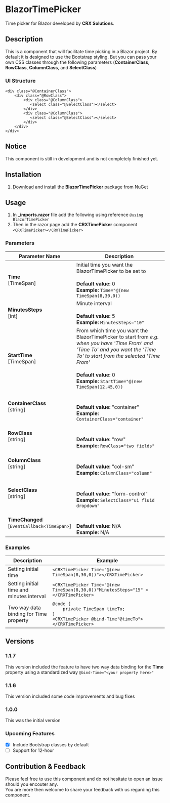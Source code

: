 # BlazorTimePicker
Time picker for Blazor developed by **CRX Solutions**.

## Description
This is a component that will facilitate time picking in a Blazor project. By default it is designed to use the Bootstrap styling. But you can pass your own CSS classes through the following parameters (**ContainerClass**, **RowClass**, **ColumnClass**, and **SelectClass**)

### UI Structure
```
<div class="@ContainerClass">
    <div class="@RowClass">
        <div class="@ColumnClass">
           <select class="@SelectClass"></select>
        </div>
        <div class="@ColumnClass">
           <select class="@SelectClass"></select>
        </div>
    </div>
</div>
```

## Notice
This component is still in development and is not completely finished yet.

## Installation
1. [Download](https://www.nuget.org/packages/BlazorTimePicker) and install the **BlazorTimePicker** package from NuGet

## Usage
1. In **_imports.razor** file add the following using reference `@using BlazorTimePicker`
1. Then in the razor page add the **CRXTimePicker** component `<CRXTimePicker></CRXTimePicker>`

### Parameters

Parameter Name|Description
--------------|-----------
**Time**<br/>[TimeSpan]|Initial time you want the BlazorTimePicker to be set to<br/><br/>**Default value:** 0<br/>**Example:** `Time="@(new TimeSpan(8,30,0))`
**MinutesSteps**<br/>[int]|Minute interval<br/><br/>**Default value:** 5<br/>**Example:** `MinutesSteps="10"`
**StartTime**<br/>[TimeSpan]|From which time you want the BlazorTimePicker to start from *e.g. when you have 'Time From' and 'Time To' and you want the 'Time To' to start from the selected 'Time From'*<br/><br/>**Default value:** 0<br/>**Example:** `StartTime="@(new TimeSpan(12,45,0))`
**ContainerClass**<br/>[string]|<br/><br/>**Default value:** "container"<br/>**Example:** `ContainerClass="container"`
**RowClass**<br/>[string]|<br/><br/>**Default value:** "row"<br/>**Example:** `RowClass="two fields"`
**ColumnClass**<br/>[string]|<br/><br/>**Default value:** "col-sm"<br/>**Example:** `ColumnClass="column"`
**SelectClass**<br/>[string]|<br/><br/>**Default value:** "form-control"<br/>**Example:** `SelectClass="ui fluid dropdown"`
**TimeChanged**<br/>[`EventCallback<TimeSpan>`]|<br/><br/>**Default value:** N/A<br/>**Example:** N/A

### Examples
Description|Example
-----------|-------
Setting initial time|`<CRXTimePicker Time="@(new TimeSpan(8,30,0))"></CRXTimePicker>`
Setting initial time and minutes interval|`<CRXTimePicker Time="@(new TimeSpan(8,30,0))"MinutesSteps="15" ></CRXTimePicker>`
Two way data binding for Time property|`@code {`<br/>`    private TimeSpan timeTo;`<br/>`}`<br/>`<CRXTimePicker @bind-Time"@timeTo"></CRXTimePicker>`

## Versions
### 1.1.7
This version included the feature to have two way data binding for the **Time** property using a standardized way `@bind-Time="<your property here>"`

### 1.1.6
This version included some code improvements and bug fixes

### 1.0.0
This was the initial version

### Upcoming Features
- [x] Include Bootstrap classes by default
- [ ] Support for 12-hour

## Contribution & Feedback
Please feel free to use this component and do not hesitate to open an issue should you encouter any.
<br/>You are more then welcome to share your feedback with us regarding this component.
